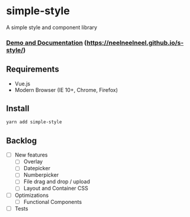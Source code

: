 # simple-style

A simple style and component library

### [Demo and Documentation](https://neelneelneel.github.io/s-style/) (https://neelneelneel.github.io/s-style/)

## Requirements
 * Vue.js
 * Modern Browser (IE 10+, Chrome, Firefox)

## Install

``` bash
yarn add simple-style
```

## Backlog
* [ ] New features
    * [ ] Overlay
    * [ ] Datepicker
    * [ ] Numberpicker
    * [ ] File drag and drop / upload
    * [ ] Layout and Container CSS
* [ ] Optimizations
    * [ ] Functional Components 
* [ ] Tests
